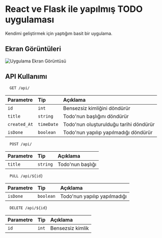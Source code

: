 
# React ve Flask ile yapılmış TODO uygulaması

Kendimi geliştirmek için yaptığım basit bir uygulama.


## Ekran Görüntüleri

![Uygulama Ekran Görüntüsü](https://media.discordapp.net/attachments/426444040393850881/1074346003882311740/todo.png)

  
## API Kullanımı

```http
  GET /api/
```

| Parametre | Tip     | Açıklama                       |
| :-------- | :------- | :-------------------------------- |
| `id`      | `int` | Bensezsiz kimliğini döndürür|
| `title`      | `string` | Todo'nun başlığını döndürür|
| `created_At`      | `timeDate` | Todo'nun oluşturulduğu tarihi döndürür|
| `isDone`      | `boolean` | Todo'nun yapılıp yapılmadığı döndürür|


```http
  POST /api/
```

| Parametre | Tip     | Açıklama                       |
| :-------- | :------- | :-------------------------------- |
| `title`      | `string` | Todo'nun başlığı|

```http
  PULL /api/${id}
```

| Parametre | Tip     | Açıklama                       |
| :-------- | :------- | :-------------------------------- |
| `isDone`      | `boolean` | Todo'nun yapılıp yapılmadığı|


```http
  DELETE /api/${id}
```

| Parametre | Tip     | Açıklama                       |
| :-------- | :------- | :-------------------------------- |
| `id`      | `int` | Bensezsiz kimlik|


  
